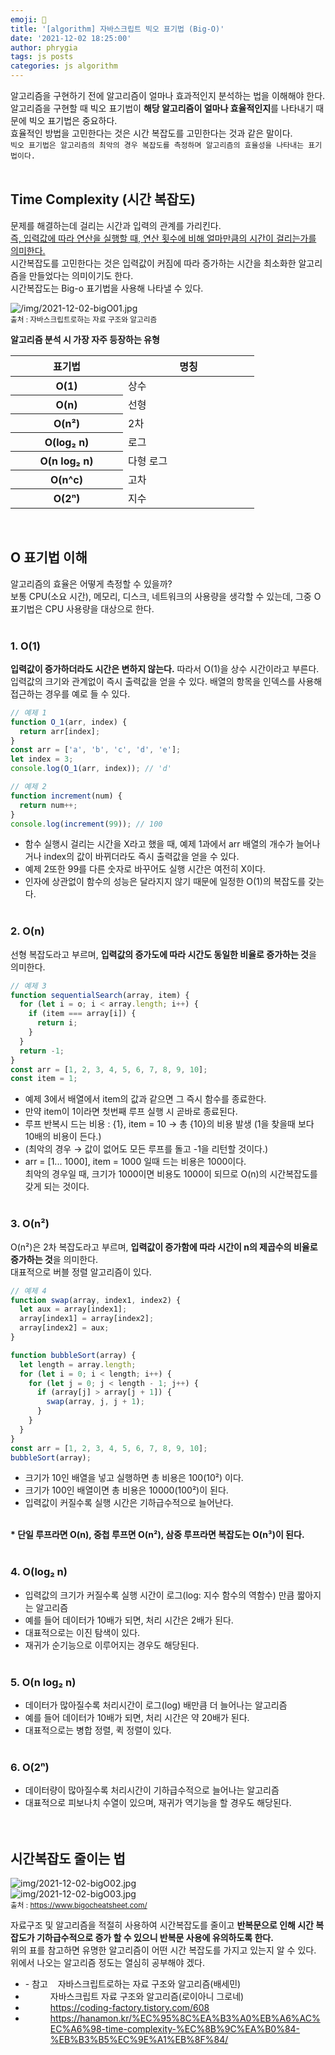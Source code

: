 ```yaml
---
emoji: 📓
title: '[algorithm] 자바스크립트 빅오 표기법 (Big-O)'
date: '2021-12-02 18:25:00'
author: phrygia
tags: js posts
categories: js algorithm
---
```


알고리즘을 구현하기 전에 알고리즘이 얼마나 효과적인지 분석하는 법을 이해해야 한다.<br>
알고리즘을 구현할 때 빅오 표기법이 **해당 알고리즘이 얼마나 효율적인지**를 나타내기 때문에 빅오 표기법은 중요하다.<br>
효율적인 방법을 고민한다는 것은 시간 복잡도를 고민한다는 것과 같은 말이다. <br>
`빅오 표기법은 알고리즘의 최악의 경우 복잡도를 측정하며 알고리즘의 효율성을 나타내는 표기법이다.`<br><br>

## Time Complexity (시간 복잡도)

문제를 해결하는데 걸리는 시간과 입력의 관계를 가리킨다. <br>
<u>즉, 입력값에 따라 연산을 실행할 때, 연산 횟수에 비해 얼마만큼의 시간이 걸리는가를 의미한다. </u><br>
시간복잡도를 고민한다는 것은 입력값이 커짐에 따라 증가하는 시간을 최소화한 알고리즘을 만들었다는 의미이기도 한다.<br>
시간복잡도는 Big-o 표기법을 사용해 나타낼 수 있다.<br>

![/img/2021-12-02-bigO01.jpg](/img/2021-12-02-bigO01.jpg)<br>
<small class="from">출처 : 자바스크립트로하는 자료 구조와 알고리즘</small><br>

**알고리즘 분석 시 가장 자주 등장하는 유형**

<table style="width: auto;">
    <colgroup>
        <col style="width:180px;">
        <col style="width:210px;">
    </colgroup>
    <thead>
        <tr>
            <th>표기법</th>
            <th>명칭</th>
        </tr>
    </thead>
    <tbody>
        <tr>
            <th>O(1)</th>
            <td>상수</td>
        </tr>
        <tr>
            <th>O(n)</th>
            <td>선형</td>
        </tr>
        <tr>
            <th>O(n²)</th>
            <td>2차</td>
        </tr>
        <tr>
            <th>O(log₂ n)</th>
            <td>로그</td>
        </tr>
        <tr>
            <th>O(n log₂ n)</th>
            <td>다형 로그</td>
        </tr>
        <tr>
            <th>O(n^c)</th>
            <td>고차</td>
        </tr>
        <tr>
            <th>O(2ⁿ)</th>
            <td>지수</td>
        </tr>
    </tbody>
</table><br>

## O 표기법 이해

알고리즘의 효율은 어떻게 측정할 수 있을까? <br>
보통 CPU(소요 시간), 메모리, 디스크, 네트워크의 사용량을 생각할 수 있는데, 그중 O 표기법은 CPU 사용량을 대상으로 한다. <br><br>

### 1. O(1)

**입력값이 증가하더라도 시간은 변하지 않는다.** 따라서 O(1)을 상수 시간이라고 부른다. <br>
입력값의 크기와 관계없이 즉시 출력값을 얻을 수 있다.
배열의 항목을 인덱스를 사용해 접근하는 경우를 예로 들 수 있다. <br>

```js
// 예제 1
function O_1(arr, index) {
  return arr[index];
}
const arr = ['a', 'b', 'c', 'd', 'e'];
let index = 3;
console.log(O_1(arr, index)); // 'd'

// 예제 2
function increment(num) {
  return num++;
}
console.log(increment(99)); // 100
```

- 함수 실행시 걸리는 시간을 X라고 했을 때, 예제 1과에서 arr 배열의 개수가 늘어나거나 index의 값이 바뀌더라도 즉시 출력값을 얻을 수 있다.
- 예제 2또한 99를 다른 숫자로 바꾸어도 실행 시간은 여전히 X이다.
- 인자에 상관없이 함수의 성능은 달라지지 않기 때문에 일정한 O(1)의 복잡도를 갖는다. <br> <br>

### 2. O(n)

선형 복잡도라고 부르며, **입력값의 증가도에 따라 시간도 동일한 비율로 증가하는 것**을 의미한다. <br>

```js
// 예제 3
function sequentialSearch(array, item) {
  for (let i = o; i < array.length; i++) {
    if (item === array[i]) {
      return i;
    }
  }
  return -1;
}
const arr = [1, 2, 3, 4, 5, 6, 7, 8, 9, 10];
const item = 1;
```

- 예제 3에서 배열에서 item의 값과 같으면 그 즉시 함수를 종료한다.
- 만약 item이 1이라면 첫번째 루프 실행 시 곧바로 종료된다.
- 루프 반복시 드는 비용 : {1}, item = 10 → 총 {10}의 비용 발생 (1을 찾을때 보다 10배의 비용이 든다.)
- (최악의 경우 → 값이 없어도 모든 루프를 돌고 -1을 리턴할 것이다.)
- arr = [1... 1000], item = 1000 일때 드는 비용은 1000이다.<br>
  최악의 경우일 때, 크기가 1000이면 비용도 1000이 되므로 O(n)의 시간복잡도를 갖게 되는 것이다. <br><br>

### 3. O(n²)

O(n²)은 2차 복잡도라고 부르며, **입력값이 증가함에 따라 시간이 n의 제곱수의 비율로 증가하는 것**을 의미한다. <br>
대표적으로 버블 정렬 알고리즘이 있다.

```js
// 예제 4
function swap(array, index1, index2) {
  let aux = array[index1];
  array[index1] = array[index2];
  array[index2] = aux;
}

function bubbleSort(array) {
  let length = array.length;
  for (let i = 0; i < length; i++) {
    for (let j = 0; j < length - 1; j++) {
      if (array[j] > array[j + 1]) {
        swap(array, j, j + 1);
      }
    }
  }
}
const arr = [1, 2, 3, 4, 5, 6, 7, 8, 9, 10];
bubbleSort(array);
```

- 크기가 10인 배열을 넣고 실행하면 총 비용은 100(10²) 이다.
- 크기가 100인 배열이면 총 비용은 10000(100²)이 된다.
- 입력값이 커질수록 실행 시간은 기하급수적으로 늘어난다.
  <br><br>

**\* 단일 루프라면 O(n), 중첩 루프면 O(n²), 삼중 루프라면 복잡도는 O(n³)이 된다.**<br><br>

### 4. O(log₂ n)

- 입력값의 크기가 커질수록 실행 시간이 로그(log: 지수 함수의 역함수) 만큼 짧아지는 알고리즘
- 예를 들어 데이터가 10배가 되면, 처리 시간은 2배가 된다.
- 대표적으로는 이진 탐색이 있다.
- 재귀가 순기능으로 이루어지는 경우도 해당된다.
  <br><br>

### 5. O(n log₂ n)

- 데이터가 많아질수록 처리시간이 로그(log) 배만큼 더 늘어나는 알고리즘
- 예를 들어 데이터가 10배가 되면, 처리 시간은 약 20배가 된다.
- 대표적으로는 병합 정렬, 퀵 정렬이 있다.
  <br><br>

### 6. O(2ⁿ)

- 데이터량이 많아질수록 처리시간이 기하급수적으로 늘어나는 알고리즘
- 대표적으로 피보나치 수열이 있으며, 재귀가 역기능을 할 경우도 해당된다.
  <br><br><br>

## 시간복잡도 줄이는 법

![img/2021-12-02-bigO02.jpg](img/2021-12-02-bigO02.jpg)<br>
![img/2021-12-02-bigO03.jpg](img/2021-12-02-bigO03.jpg)<br>
<small class="from">출처 : <a href="https://www.bigocheatsheet.com/" target="_blank">https://www.bigocheatsheet.com/</a></small>

자료구조 및 알고리즘을 적절히 사용하여 시간복잡도를 줄이고 **반복문으로 인해 시간 복잡도가 기하급수적으로 증가 할 수 있으니 반복문 사용에 유의하도록 한다.** <br>
위의 표를 참고하면 유명한 알고리즘이 어떤 시간 복잡도를 가지고 있는지 알 수 있다. <br>
위에서 나오는 알고리즘 정도는 열심히 공부해야 겠다.

<div class="from add">
    <ul>
        <li>- 참고 &nbsp;&nbsp; 자바스크립트로하는 자료 구조와 알고리즘(배세민)</li>
        <li style="padding-left: 40px;">자바스크립트 자료 구조와 알고리즘(로이아니 그로네)</li>
        <li style="padding-left: 40px;"><a href="https://coding-factory.tistory.com/608" tearget="_blank">https://coding-factory.tistory.com/608</a></li>
        <li style="padding-left: 40px;"><a href="https://hanamon.kr/%EC%95%8C%EA%B3%A0%EB%A6%AC%EC%A6%98-time-complexity-%EC%8B%9C%EA%B0%84-%EB%B3%B5%EC%9E%A1%EB%8F%84/" tearget="_blank">https://hanamon.kr/%EC%95%8C%EA%B3%A0%EB%A6%AC%EC%A6%98-time-complexity-%EC%8B%9C%EA%B0%84-%EB%B3%B5%EC%9E%A1%EB%8F%84/</a></li>
    </ul>
</div><br>

```toc

```

